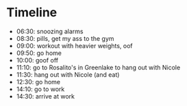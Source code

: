 # Timeline

- 06:30: snoozing alarms
- 08:30: pills, get my ass to the gym
- 09:00: workout with heavier weights, oof
- 09:50: go home
- 10:00: goof off
- 11:10: go to Rosalito's in Greenlake to hang out with Nicole
- 11:30: hang out with Nicole (and eat)
- 12:30: go home
- 14:10: go to work
- 14:30: arrive at work
